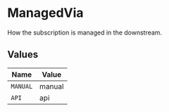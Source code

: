 # ManagedVia

How the subscription is managed in the downstream.


## Values

| Name     | Value    |
| -------- | -------- |
| `MANUAL` | manual   |
| `API`    | api      |